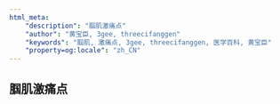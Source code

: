 ```yaml
---
html_meta:
    "description": "腘肌激痛点"
    "author": "黄宝臣, 3gee, threecifanggen"
    "keywords": "腘肌, 激痛点, 3gee, threecifanggen, 医学百科, 黄宝臣"
    "property=og:locale": "zh_CN"
---
```

## 腘肌激痛点